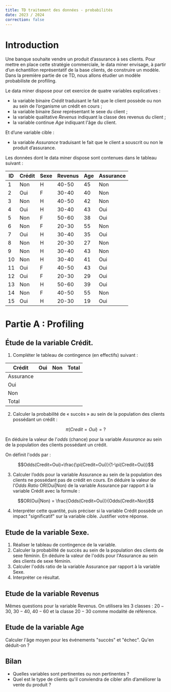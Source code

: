 ```yaml
---
title: TD traitement des données - probabilités
date: 2023 / 2024
correction: false
---
```


# Introduction

Une banque souhaite vendre un produit d’assurance à ses clients. Pour mettre en place cette stratégie commerciale, le data miner envisage, à partir d’un échantillon représentatif de la base clients, de construire un modèle. Dans la première partie de ce TD, nous allons étudier un modèle probabiliste de profiling.

Le data miner dispose pour cet exercice de quatre variables explicatives :

- la variable binaire _Crédit_ traduisant le fait que le client possède ou non au sein de l’organisme un crédit en cours ;
- la variable binaire _Sexe_ représentant le sexe du client ;
- la variable qualitative _Revenus_ indiquant la classe des revenus du client ;
- la variable continue _Age_ indiquant l'âge du client.

Et d’une variable cible :

- la variable _Assurance_ traduisant le fait que le client a souscrit ou non le produit d’assurance.

Les données dont le data miner dispose sont contenues dans le tableau suivant :


| ID | Crédit | Sexe | Revenus | Age | Assurance |
|----|--------|------|---------|-----|-----------|
| 1  | Non    | H    | 40-50   | 45  | Non       |
| 2  | Oui    | F    | 30-40   | 40  | Non       |
| 3  | Non    | H    | 40-50   | 42  | Non       |
| 4  | Oui    | H    | 30-40   | 43  | Oui       |
| 5  | Non    | F    | 50-60   | 38  | Oui       |
| 6  | Non    | F    | 20-30   | 55  | Non       |
| 7  | Oui    | H    | 30-40   | 35  | Oui       |
| 8  | Non    | H    | 20-30   | 27  | Non       |
| 9  | Non    | H    | 30-40   | 43  | Non       |
| 10 | Non    | H    | 30-40   | 41  | Oui       |
| 11 | Oui    | F    | 40-50   | 43  | Oui       |
| 12 | Oui    | F    | 20-30   | 29  | Oui       |
| 13 | Non    | H    | 50-60   | 39  | Oui       |
| 14 | Non    | F    | 40-50   | 55  | Non       |
| 15 | Oui    | H    | 20-30   | 19  | Oui       |


# Partie A : Profiling

## Étude de la variable Crédit.

1. Compléter le tableau de contingence (en effectifs) suivant :

| Crédit    | Oui | Non | Total |
|-----------|-----|-----|-------|
| Assurance |     |     |       |
| Oui       |     |     |       |
| Non       |     |     |       |
| Total     |     |     |       |

2. Calculer la probabilité de « succès » au sein de la population des clients possédant un crédit :

$$\pi(Credit=Oui)=?$$

En déduire la valeur de l'_odds_ (chance) pour la variable _Assurance_ au sein de la population des clients possédant un crédit.

On définit l'odds par : 

$$Odds(Credit=Oui)=\frac{\pi(Credit=Oui)}{1-\pi(Credit=Oui)}$$

3. Calculer l’odds pour la variable Assurance au sein de la population des clients ne possédant pas de crédit en cours. En déduire la valeur de l’_Odds Ratio_ OR(Oui|Non) de la variable Assurance par rapport à la variable Crédit avec la formule :

$$OR(Oui|Non) = \frac{Odds(Credit=Oui)}{Odds(Credit=Non}$$

4. Interpréter cette quantité, puis préciser si la variable Crédit possède un impact "significatif" sur la variable cible. Justifier votre réponse.

## Etude de la variable Sexe.

1. Réaliser le tableau de contingence de la variable.
2. Calculer la probabilité de succès au sein de la population des clients de sexe féminin. En déduire la valeur de l'odds pour l'Assurance au sein des clients de sexe féminin.
3. Calculer l'odds ratio de la variable Assurance par rapport à la variable Sexe.
4. Interpréter ce résultat.

## Etude de la variable Revenus

Mêmes questions pour la variable Revenus. On utilisera les 3 classes : $20-30$, $30-40$, $40-60$ et la classe $20-30$ comme modalité de référence.

## Etude de la variable Age

Calculer l'âge moyen pour les événements "succès" et "échec". Qu'en déduit-on ?

## Bilan

- Quelles variables sont pertinentes ou non pertinentes ?
- Quel est le type de clients qu'il conviendra de cibler afin d’améliorer la vente du produit ?

